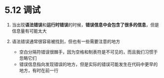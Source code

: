 # 5.12 调试


1. 当出现**语法错误**和**运行时错误**的时候，**错误信息中会包含了很多的信息**，但是信息量有可能太大

2. 语法错误通常很容易被找到，但也有一些需要注意的地方
   + 空白分隔符错误很棘手，因为空格和制表符是不可见的，而且我们习惯于忽略它们
   + 错误信息指向发现错误的地方，但是实际的错误可能发生在代码中更早的地方，有时在前一行